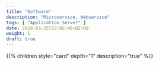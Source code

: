 ```yaml
---
title: "Software"
description: "Microservice, Webservice"
tags: [ "Application Server" ]
date: 2018-03-25T22:02:45+02:00
weight: 1
draft: true
---
```

{{% children style="card" depth="1"  description="true" %}}
